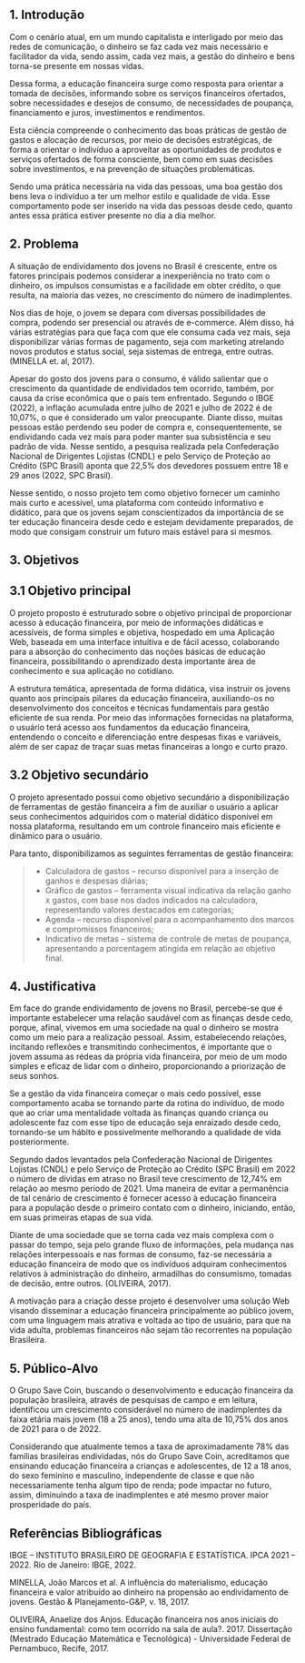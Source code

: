 ## 1. Introdução

Com o cenário atual, em um mundo capitalista e interligado por meio das redes de comunicação, o dinheiro se faz cada vez mais necessário e facilitador da vida, sendo assim, cada vez mais, a gestão do dinheiro e bens torna-se presente em nossas vidas. 

Dessa forma, a educação financeira surge como resposta para orientar a tomada de decisões, informando sobre os serviços financeiros ofertados, sobre necessidades e desejos de consumo, de necessidades de poupança, financiamento e juros, investimentos e rendimentos.  

Esta ciência compreende o conhecimento das boas práticas de gestão de gastos e alocação de recursos, por meio de decisões estratégicas, de forma a orientar o indivíduo a aproveitar as oportunidades de produtos e serviços ofertados de forma consciente, bem como em suas decisões sobre investimentos, e na prevenção de situações problemáticas. 

Sendo uma prática necessária na vida das pessoas, uma boa gestão dos bens leva o indivíduo a ter um melhor estilo e qualidade de vida. Esse comportamento pode ser inserido na vida das pessoas desde cedo, quanto antes essa prática estiver presente no dia a dia melhor. 

## 2. Problema

A situação de endividamento dos jovens no Brasil é crescente, entre os fatores principais podemos considerar a inexperiência no trato com o dinheiro, os impulsos consumistas e a facilidade em obter crédito, o que resulta, na maioria das vezes, no crescimento do número de inadimplentes. 

Nos dias de hoje, o jovem se depara com diversas possibilidades de compra, podendo ser presencial ou através de e-commerce. Além disso, há várias estratégias para que faça com que ele consuma cada vez mais, seja disponibilizar várias formas de pagamento, seja com marketing atrelando novos produtos e status social, seja sistemas de entrega, entre outras. (MINELLA et. al, 2017).  

Apesar do gosto dos jovens para o consumo, é válido salientar que o crescimento da quantidade de endividados tem ocorrido, também, por causa da crise econômica que o país tem enfrentado. Segundo o IBGE (2022), a inflação acumulada entre julho de 2021 e julho de 2022 é de 10,07%, o que é considerado um valor preocupante. Diante disso, muitas pessoas estão perdendo seu poder de compra e, consequentemente, se endividando cada vez mais para poder manter sua subsistência e seu padrão de vida. Nesse sentido, a pesquisa realizada pela Confederação Nacional de Dirigentes Lojistas (CNDL) e pelo Serviço de Proteção ao Crédito (SPC Brasil) aponta que 22,5% dos devedores possuem entre 18 e 29 anos (2022, SPC Brasil).  

Nesse sentido, o nosso projeto tem como objetivo fornecer um caminho mais curto e acessível, uma plataforma com conteúdo informativo e didático, para que os jovens sejam conscientizados da importância de se ter educação financeira desde cedo e estejam devidamente preparados, de modo que consigam construir um futuro mais estável para si mesmos. 

## 3. Objetivos
## 3.1 Objetivo principal

O projeto proposto é estruturado sobre o objetivo principal de proporcionar acesso à educação financeira, por meio de informações didáticas e acessíveis, de forma simples e objetiva, hospedado em uma Aplicação Web, baseada em uma interface intuitiva e de fácil acesso, colaborando para a absorção do conhecimento das noções básicas de educação financeira, possibilitando o aprendizado desta importante área de conhecimento e sua aplicação no cotidiano. 

A estrutura temática, apresentada de forma didática, visa instruir os jovens quanto aos principais pilares da educação financeira, auxiliando-os no desenvolvimento dos conceitos e técnicas fundamentais para gestão eficiente de sua renda. Por meio das informações fornecidas na plataforma, o usuário terá acesso aos fundamentos da educação financeira, entendendo o conceito e diferenciação entre despesas fixas e variáveis, além de ser capaz de traçar suas metas financeiras a longo e curto prazo.

## 3.2 Objetivo secundário

O projeto apresentado possui como objetivo secundário a disponibilização de ferramentas de gestão financeira a fim de auxiliar o usuário a aplicar seus conhecimentos adquiridos com o material didático disponível em nossa plataforma, resultando em um controle financeiro mais eficiente e dinâmico para o usuário. 

Para tanto, disponibilizamos as seguintes ferramentas de gestão financeira: 
> - Calculadora de gastos – recurso disponível para a inserção de ganhos e despesas diárias; 
> - Gráfico de gastos – ferramenta visual indicativa da relação ganho x gastos, com base nos dados indicados na calculadora, representando valores destacados em categorias; 
> - Agenda – recurso disponível para o acompanhamento dos marcos e compromissos financeiros; 
> - Indicativo de metas – sistema de controle de metas de poupança, apresentando a porcentagem atingida em relação ao objetivo final. 

## 4. Justificativa

Em face do grande endividamento de jovens no Brasil, percebe-se que é importante estabelecer uma relação saudável com as finanças desde cedo, porque, afinal, vivemos em uma sociedade na qual o dinheiro se mostra como um meio para a realização pessoal. Assim, estabelecendo relações, incitando reflexões e transmitindo conhecimentos, é importante que o jovem assuma as rédeas da própria vida financeira, por meio de um modo simples e eficaz de lidar com o dinheiro, proporcionando a priorização de seus sonhos.  

Se a gestão da vida financeira começar o mais cedo possível, esse comportamento acaba se tornando parte da rotina do indivíduo, de modo que ao criar uma mentalidade voltada às finanças quando criança ou adolescente faz com esse tipo de educação seja enraizado desde cedo, tornando-se um hábito e possivelmente melhorando a qualidade de vida posteriormente.  

Segundo dados levantados pela Confederação Nacional de Dirigentes Lojistas (CNDL) e pelo Serviço de Proteção ao Crédito (SPC Brasil) em 2022 o número de dívidas em atraso no Brasil teve crescimento de 12,74% em relação ao mesmo período de 2021. Uma maneira de evitar a permanência de tal cenário de crescimento é fornecer acesso à educação financeira para a população desde o primeiro contato com o dinheiro, iniciando, então, em suas primeiras etapas de sua vida. 

Diante de uma sociedade que se torna cada vez mais complexa com o passar do tempo, seja pelo grande fluxo de informações, pela mudança nas relações interpessoais e nas formas de consumo, faz-se necessária a educação financeira de modo que os indivíduos adquiram conhecimentos relativos à administração do dinheiro, armadilhas do consumismo, tomadas de decisão, entre outros. (OLIVEIRA, 2017). 

A motivação para a criação desse projeto é desenvolver uma solução Web visando disseminar a educação financeira principalmente ao público jovem, com uma linguagem mais atrativa e voltada ao tipo de usuário, para que na vida adulta, problemas financeiros não sejam tão recorrentes na população Brasileira. 

## 5. Público-Alvo

O Grupo Save Coin, buscando o desenvolvimento e educação financeira da população brasileira, através de pesquisas de campo e em leitura, identificou um crescimento considerável no número de inadimplentes da faixa etária mais jovem (18 a 25 anos), tendo uma alta de 10,75% dos anos de 2021 para o de 2022.  

Considerando que atualmente temos a taxa de aproximadamente 78% das famílias brasileiras endividadas, nós do Grupo Save Coin, acreditamos que ensinando educação financeira a crianças e adolescentes, de 12 a 18 anos, do sexo feminino e masculino, independente de classe e que não necessariamente tenha algum tipo de renda; pode impactar no futuro, assim, diminuindo a taxa de inadimplentes e até mesmo prover maior prosperidade do país. 

## Referências Bibliográficas

IBGE – INSTITUTO BRASILEIRO DE GEOGRAFIA E ESTATÍSTICA. IPCA 2021 – 2022. Rio de Janeiro: IBGE, 2022. 

MINELLA, João Marcos et al. A influência do materialismo, educação financeira e valor atribuído ao dinheiro na propensão ao endividamento de jovens. Gestão & Planejamento-G&P, v. 18, 2017. 

OLIVEIRA, Anaelize dos Anjos. Educação financeira nos anos iniciais do ensino fundamental: como tem ocorrido na sala de aula?. 2017. Dissertação (Mestrado Educação Matemática e Tecnológica) - Universidade Federal de Pernambuco, Recife, 2017.
